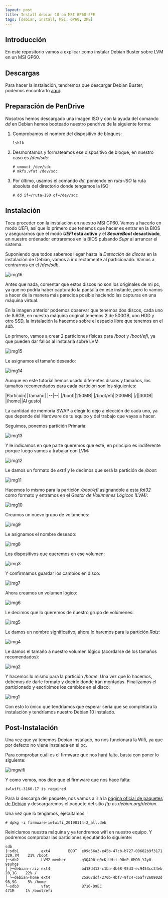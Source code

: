 ```yaml
---
layout: post
title: Install debian 10 on MSI GP60-2PE
tags: [debian, install, MSI, GP60, 2PE]
---
```

## Introducción

En este repositorio vamos a explicar como instalar Debian Buster sobre LVM en un MSI GP60.

## Descargas

Para hacer la instalación, tendremos que descargar Debian Buster, podemos encontrarlo [aquí](https://www.debian.org/distrib/). 

## Preparación de PenDrive

Nosotros hemos descargado una imagen ISO y con la ayuda del comando _dd_ en Debian hemos booteado nuestro pendrive de la siguiente forma:

1. Comprobamos el nombre del dispositivo de bloques:
	
	~~~
	lsblk	
	~~~

2. Desmontamos y formateamos ese dispositivo de bloque, en nuestro caso es _/dev/sdc_:

	~~~
	# umount /dev/sdc
	# mkfs.vfat /dev/sdc
	~~~

3. Por último, usamos el comando _dd_, poniendo en _ruta-ISO_ la ruta absoluta del directorio donde tengamos la ISO:
	
	~~~
	# dd if=/ruta-ISO of=/dev/sdc
	~~~

## Instalación

Toca proceder con la instalación en nuestro MSI GP60. Vamos a hacerlo en modo _UEFI_, así que lo primero que tenemos
 que hacer es entrar en la BIOS y asegurarnos que el modo **_UEFI_ está activo** y el **_SecureBoot_ desactivado**, en nuestro
 ordenador entraremos en la BIOS pulsando _Supr_ al arrancar el sistema.

Suponiendo que todos sabemos llegar hasta la _Detección de discos_ en la instalación de Debian, vamos a ir directamente
al particionado. Vamos a centrarnos en el _/dev/sdb_.

![img16](/assets/img/posts/install/img16.png)

Antes que nada, comentar que estos discos no son los originales de mi pc, ya que no podría haber capturado la pantalla en ese instante,
pero lo vamos a hacer de la manera más parecida posible haciendo las capturas en una máquina virtual.

En la imagen anterior podemos observar que tenemos dos discos, cada uno de 8.6GB, en nuestra máquina original tenemos 2 de 500GB, uno HDD y otro SSD,
la instalación la hacemos sobre el espacio libre que tenemos en el _sdb_.

Lo primero, vamos a crear 2 particiones físicas para _/boot_ y _/boot/efi_, ya que pueden dar fallos al instalarla sobre LVM.

![img15](/assets/img/posts/install/img15.png)

Le asignamos el tamaño deseado:

![img14](/assets/img/posts/install/img14.png)

Aunque en este tutorial hemos usado diferentes discos y tamaños, los tamaños recomendados para cada partición son los siguientes:

|Partición||Tamaño|
|--|--|
|/boot||250MB|
|/boot/efi||200MB|
|/||30GB|
|/home||Al gusto|

La cantidad de memoria SWAP a elegir lo dejo a elección de cada uno, ya que depende del Hardware de tu equipo y del trabajo que vayas a hacer.

Seguimos, ponemos partición Primaria:

![img13](/assets/img/posts/install/img13.png)

Y le indicamos en que parte queremos que esté, en principio es indiferente porque luego vamos a trabajar con LVM:

![img12](/assets/img/posts/install/img12.png)

Le damos un formato de _ext4_ y le decimos que será la partición de _/boot_:

![img11](/assets/img/posts/install/img11.png)

Hacemos lo mismo para la partición _/boot/efi_ asignandole a esta _fat32_ como formato y entramos en el
_Gestor de Volúmenes Lógicos (LVM)_:

![img10](/assets/img/posts/install/img10.png)

Creamos un nuevo grupo de volúmenes:

![img9](/assets/img/posts/install/img9.png)

Le asignamos el nombre deseado:

![img8](/assets/img/posts/install/img8.png)

Los dispositivos que queremos en ese volumen:

![img3](/assets/img/posts/install/img3.png)

Y confirmamos guardar los cambios en disco:

![img7](/assets/img/posts/install/img7.png)

Ahora creamos un volumen lógico:

![img6](/assets/img/posts/install/img6.png)

Le decimos que lo queremos de nuestro grupo de volúmenes:

![img5](/assets/img/posts/install/img5.png)

Le damos un nombre significativo, ahora lo haremos para la partición _Raiz_:

![img4](/assets/img/posts/install/img4.png)

Le damos el tamaño a nuestro volumen lógico (acordarse de los tamaños recomendados):

![img2](/assets/img/posts/install/img2.png)

Y hacemos lo mismo para la partición _/home_. Una vez que lo hacemos, debemos de darle formato y decirle donde irán
montadas. Finalizamos el particionado y escribimos los cambios en el disco:

![img1](/assets/img/posts/install/img1.png)

Con esto lo único que tendríamos que esperar sería que se completara la instalación y tendríamos nuestro
Debian 10 instalado.

## Post-Instalación

Una vez que ya tenemos Debian instalado, no nos funcionará la Wifi, ya que por defecto
no viene instalada en el pc.

Para comprobar cuál es el firmware que nos hará falta, basta con poner lo siguiente:

![imgwifi](/assets/img/posts/install/imgwifi.png)

Y como vemos, nos dice que el firmware que nos hace falta:

~~~
iwlwifi-3160-17 is required
~~~

Para la descarga del paquete, nos vamos a ir a la 
[página oficial de paquetes de Debian](https://packages.debian.org/buster/all/firmware-iwlwifi/download)
y descargaremos el paquete del sitio _ftp.es.debian.org/debian_.

Una vez que lo tengamos, ejecutamos:

~~~
# dpkg -i firmware-iwlwifi_20190114-2_all.deb
~~~

Reiniciamos nuestra máquina y ya tendremos wifi en nuestro equipo. Y podremos comprobar las particiones ejecutando 
lo siguiente:

~~~
sdb                                                                                     
├─sdb1          ext4        BOOT  e09d56a3-e45b-47cb-b727-00682b9f3171    329,7M    21% /boot
├─sdb2          LVM2_member       g3Q490-n0cK-UHit-98nP-6MO0-YJy0-9suhgs                
│ ├─debian-raiz ext4              bd18d413-c1ba-4b68-95d3-ec9453cc34eb     20,1G    22% /
│ └─debian-home ext4              25a67dcf-270b-4bf7-9fc4-c6af7260902d     98,9G     5% /home
└─sdb3          vfat              B716-D9EC                                 471M     1% /boot/efi
~~~